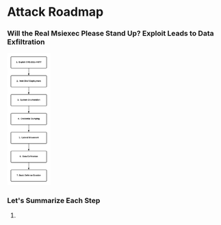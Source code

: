 # Attack Roadmap

### Will the Real Msiexec Please Stand Up? Exploit Leads to Data Exfiltration

<img src="AttackRoadmap.png"  width="20%" height="20%">

### Let's Summarize Each Step
1. 

